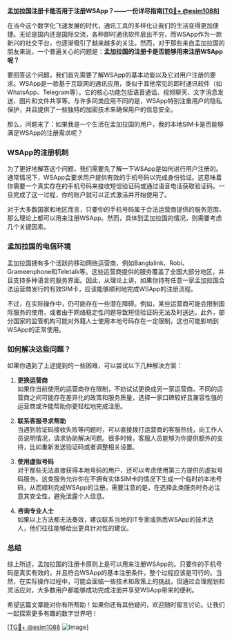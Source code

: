 **孟加拉国注册卡能否用于注册WSApp？——一份详尽指南[[TG💪+ @esim1088](https://t.me/s/esim1088)]**

在当今这个数字化飞速发展的时代，通讯工具的多样化让我们的生活变得更加便捷。无论是国内还是国际交流，各种即时通讯软件层出不穷，而WSApp作为一款新兴的社交平台，也逐渐吸引了越来越多的关注。然而，对于那些来自孟加拉国的朋友来说，一个普遍关心的问题是：**孟加拉国的注册卡是否能够用来注册WSApp呢？**

要回答这个问题，我们首先需要了解WSApp的基本功能以及它对用户注册的要求。WSApp是一款基于互联网的通讯应用，类似于其他常见的即时通讯软件（如WhatsApp、Telegram等）。它的核心功能包括语音通话、视频聊天、文字消息发送、图片和文件共享等。与许多同类应用不同的是，WSApp特别注重用户的隐私保护，并且提供了一些独特的加密技术来确保用户的信息安全。

那么，问题来了：如果我是一个生活在孟加拉国的用户，我的本地SIM卡是否能够满足WSApp的注册需求呢？

### **WSApp的注册机制**
为了更好地解答这个问题，我们需要先了解一下WSApp是如何进行用户注册的。通常情况下，WSApp会要求用户提供有效的手机号码以完成身份验证。这意味着你需要一个真实存在的手机号码来接收短信验证码或通过语音电话获取验证码。一旦完成了这一过程，你的账户就可以正式激活并开始使用了。

对于大多数国家和地区而言，只要你的手机号码属于合法运营商提供的服务范围，那么理论上都可以用来注册WSApp。然而，具体到孟加拉国的情况，则需要考虑几个关键因素。

### **孟加拉国的电信环境**
孟加拉国拥有多个活跃的移动网络运营商，例如Banglalink、Robi、Grameenphone和Teletalk等。这些运营商提供的服务覆盖了全国大部分地区，并且支持多种语言的服务界面。因此，从理论上讲，如果你持有任意一家孟加拉国合法运营商发行的有效SIM卡，应该能够顺利地完成WSApp的注册流程。

不过，在实际操作中，仍可能存在一些潜在障碍。例如，某些运营商可能会限制国际服务的使用，或者由于网络稳定性问题导致短信验证码无法及时送达。此外，部分国家的监管机构可能对外籍人士使用本地号码存在一定限制，这也可能影响到WSApp的正常使用。

### **如何解决这些问题？**
如果你遇到了上述提到的一些困难，可以尝试以下几种解决方案：

1. **更换运营商**  
   如果你当前使用的运营商存在限制，不妨试试更换成另一家运营商。不同的运营商之间可能存在差异化的政策和服务质量，选择一家口碑较好且兼容性强的运营商或许能帮助你更轻松地完成注册。

2. **联系客服寻求帮助**  
   当遇到验证码接收失败等问题时，可以直接拨打运营商的客服热线，向工作人员说明情况，请求协助解决问题。很多时候，客服人员能够为你提供额外的支持，比如重新发送验证码或者调整相关设置。

3. **使用虚拟号码**  
   对于那些无法直接获得本地号码的用户，还可以考虑使用第三方提供的虚拟号码服务。这类服务允许你在不拥有实体SIM卡的情况下生成一个临时的本地号码，从而顺利完成WSApp的注册。需要注意的是，在选择此类服务时务必注意其安全性，避免泄露个人信息。

4. **咨询专业人士**  
   如果以上方法都无法奏效，建议联系当地的IT专家或熟悉WSApp的技术达人，他们往往能够给出更具针对性的建议。

### **总结**
综上所述，孟加拉国的注册卡原则上是可以用来注册WSApp的。只要你的手机号码是真实有效的，并且符合WSApp的基本注册条件，整个过程应该是可行的。当然，在实际操作过程中，可能会面临一些技术和政策上的挑战，但通过合理规划和灵活应对，大多数用户都能够成功完成注册并享受WSApp带来的便利。

希望这篇文章能对你有所帮助！如果你还有其他疑问，欢迎随时留言讨论。让我们一起探索更多有趣的数字世界吧！

[[TG💪+ @esim1088](https://t.me/s/esim1088) ![Image](https://i.postimg.cc/4NQfJmqS/Snipaste-2025-05-13-00-14-12.png)]